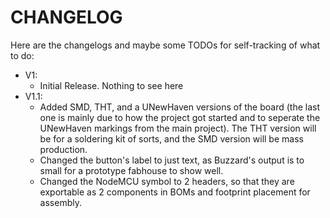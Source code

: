 # CHANGELOG

Here are the changelogs and maybe some TODOs for self-tracking of what to do:

- V1:
    - Initial Release. Nothing to see here
- V1.1:
    - Added SMD, THT, and a UNewHaven versions of the board (the last one is mainly due to how the project got started and to seperate the UNewHaven markings from the main project). The THT version will be for a soldering kit of sorts, and the SMD version will be mass production.
    - Changed the button's label to just text, as Buzzard's output is to small for a prototype fabhouse to show well.
    - Changed the NodeMCU symbol to 2 headers, so that they are exportable as 2 components in BOMs and footprint placement for assembly.

